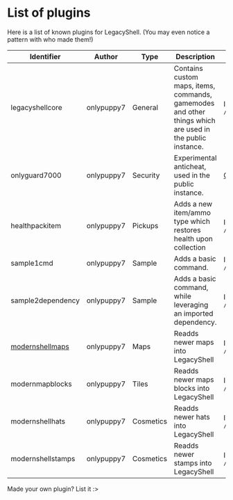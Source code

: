 # List of plugins

Here is a list of known plugins for LegacyShell. (You may even notice a pattern with who made them!)

|Identifier|Author|Type|Description|Installation info|
|-|-|-|-|-|
|legacyshellcore|onlypuppy7|General|Contains custom maps, items, commands, gamemodes and other things which are used in the public instance.|Included in `/plugins_default`|
|onlyguard7000|onlypuppy7|Security|Experimental anticheat, used in the public instance.|[Currently private](https://github.com/onlypuppy7/OnlyGuard7000)|
|healthpackitem|onlypuppy7|Pickups|Adds a new item/ammo type which restores health upon collection|Included in `/plugins_default`|
|sample1cmd|onlypuppy7|Sample|Adds a basic command.|Included in `/plugins_samples`|
|sample2dependency|onlypuppy7|Sample|Adds a basic command, while leveraging an imported dependency.|Included in `/plugins_samples`|
|[modernshellmaps](./Plugin%20Docs/modernshellmaps/info.html)|onlypuppy7|Maps|Readds newer maps into LegacyShell|Included in `/plugins_samples`|
|modernmapblocks|onlypuppy7|Tiles|Readds newer maps blocks into LegacyShell|Included in `/plugins_default`|
|modernshellhats|onlypuppy7|Cosmetics|Readds newer hats into LegacyShell|Included in `/plugins_default`|
|modernshellstamps|onlypuppy7|Cosmetics|Readds newer stamps into LegacyShell|Included in `/plugins_default`|

Made your own plugin? List it :>